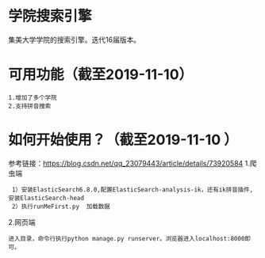 学院搜索引擎
===
集美大学学院的搜索引擎。迭代16届版本。

可用功能（截至2019-11-10）
===
```
1.增加了多个学院
2.支持拼音搜索
```
如何开始使用？（截至2019-11-10 ）
===
参考链接：https://blog.csdn.net/qq_23079443/article/details/73920584
1.爬虫端
 ```
  1）安装ElasticSearch6.8.0,配置ElasticSearch-analysis-ik，还有ik拼音插件,安装ElasticSearch-head
  2）执行runMeFirst.py  加载数据
 ```
2.网页端
```
进入目录，命令行执行python manage.py runserver。浏览器进入localhost:8000即可。
```
